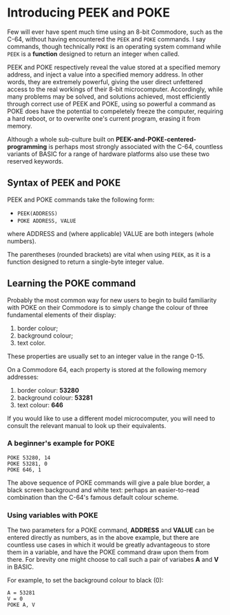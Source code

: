 # Introducing PEEK and POKE
Few will ever have spent much time using an 8-bit Commodore, such as the C-64, without having encountered the `PEEK` and `POKE` commands. I say commands, though technically `POKE` is an operating system command while `PEEK` is a **function** designed to return an integer when called.

PEEK and POKE respectively reveal the value stored at a specified memory address, and inject a value into a specified memory address. In other words, they are extremely powerful, giving the user direct unfettered access to the real workings of their 8-bit microcomputer. Accordingly, while many problems may be solved, and solutions achieved, most efficiently through correct use of PEEK and POKE, using so powerful a command as POKE does have the potential to compeletely freeze the computer, requiring a hard reboot, or to overwrite one's current program, erasing it from memory.

Although a whole sub-culture built on **PEEK-and-POKE-centered-programming** is perhaps most strongly associated with the C-64, countless variants of BASIC for a range of hardware platforms also use these two reserved keywords.

## Syntax of PEEK and POKE
PEEK and POKE commands take the following form:
- `PEEK(ADDRESS)`
- `POKE ADDRESS, VALUE`

where ADDRESS and (where applicable) VALUE are both integers (whole numbers).

The parentheses (rounded brackets) are vital when using `PEEK`, as it is a function designed to return a single-byte integer value.

## Learning the POKE command
Probably the most common way for new users to begin to build familiarity with POKE on their Commodore is to simply change the colour of three fundamental elements of their display:
1. border colour;
2. background colour;
3. text color.

These properties are usually set to an integer value in the range 0-15.

On a Commodore 64, each property is stored at the following memory addresses:
1. border colour: **53280**
2. background colour: **53281**
3. text colour: **646**

If you would like to use a different model microcomputer, you will need to consult the relevant manual to look up their equivalents.

### A beginner's example for POKE
``` BASIC
POKE 53280, 14
POKE 53281, 0
POKE 646, 1
```

The above sequence of POKE commands will give a pale blue border, a black screen background and white text: perhaps an easier-to-read combination than the C-64's famous default colour scheme.

### Using variables with POKE
The two parameters for a POKE command, **ADDRESS** and **VALUE** can be entered directly as numbers, as in the above example, but there are countless use cases in which it would be greatly advantageous to store them in a variable, and have the POKE command draw upon them from there. For brevity one might choose to call such a pair of variabes **A** and **V** in BASIC.

For example, to set the background colour to black (0):
``` BASIC
A = 53281
V = 0
POKE A, V
```
